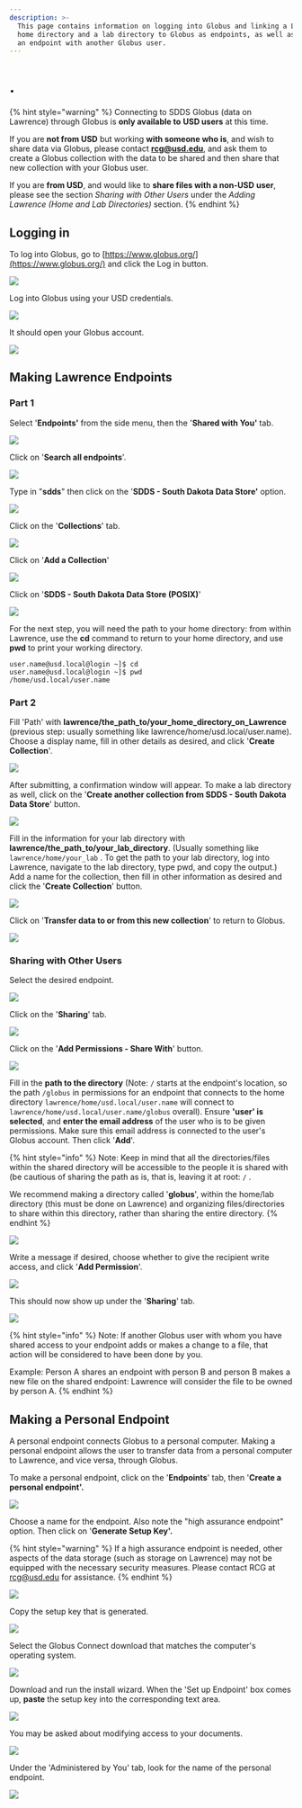 ```yaml
---
description: >-
  This page contains information on logging into Globus and linking a Lawrence
  home directory and a lab directory to Globus as endpoints, as well as sharing
  an endpoint with another Globus user.
---
```


# .

{% hint style="warning" %}
Connecting to SDDS Globus \(data on Lawrence\) through Globus is **only available to** **USD users** at this time.

If you are **not from USD** but working **with someone who is**, and wish to share data via Globus, please contact **rcg@usd.edu**, and ask them to create a Globus collection with the data to be shared and then share that new collection with your Globus user.

If you are **from USD**, and would like to **share files with a non-USD** **user**, please see the section _Sharing with Other Users_ under the _Adding Lawrence \(Home and Lab Directories\)_ section.
{% endhint %}

## Logging in

To log into Globus, go to [https://www.globus.org/](https://www.globus.org/) and click the Log in button.

![](../.gitbook/assets/image%20%2860%29.png)

Log into Globus using your USD credentials.

![](../.gitbook/assets/image%20%288%29.png)

It should open your Globus account.

![](../.gitbook/assets/image%20%2838%29.png)

## Making Lawrence Endpoints

### Part 1

Select '**Endpoints'** from the side menu, then the '**Shared with You'** tab.

![](../.gitbook/assets/image%20%2857%29.png)

Click on '**Search all endpoints**'.

![](../.gitbook/assets/image%20%2851%29.png)

Type in "**sdds**" then click on the '**SDDS - South Dakota Data Store'** option.

![](../.gitbook/assets/image%20%2823%29.png)

Click on the '**Collections**' tab.

![](../.gitbook/assets/image%20%2876%29.png)

Click on '**Add a Collection**'

![](../.gitbook/assets/image%20%2863%29.png)

Click on '**SDDS - South Dakota Data Store \(POSIX\)**'

![](../.gitbook/assets/image%20%2875%29.png)

For the next step, you will need the path to your home directory: from within Lawrence, use the **cd** command to return to your home directory, and use **pwd** to print your working directory.

```text
user.name@usd.local@login ~]$ cd
user.name@usd.local@login ~]$ pwd
/home/usd.local/user.name
```

### Part 2

Fill 'Path' with **lawrence/the\_path\_to/your\_home\_directory\_on\_Lawrence** \(previous step: usually something like lawrence/home/usd.local/user.name\). Choose a display name, fill in other details as desired, and click '**Create Collection**'.  

![](../.gitbook/assets/image%20%2874%29.png)

After submitting, a confirmation window will appear.  To make a lab directory as well, click on the '**Create another collection from SDDS - South Dakota Data Store**' button.

![](../.gitbook/assets/image%20%2845%29.png)

Fill in the information for your lab directory with **lawrence/the\_path\_to/your\_lab\_directory**.  \(Usually something like `lawrence/home/your_lab` . To get the path to your lab directory, log into Lawrence, navigate to the lab directory, type pwd, and copy the output.\)  Add a name for the collection, then fill in other information as desired and click the '**Create Collection**' button.

![](../.gitbook/assets/image%20%2827%29.png)

Click on '**Transfer data to or from this new collection**' to return to Globus.

![](../.gitbook/assets/image%20%281%29.png)

### Sharing with Other Users

Select the desired endpoint.

![](../.gitbook/assets/image%20%2856%29.png)

Click on the '**Sharing**' tab.

![](../.gitbook/assets/image%20%2826%29.png)

Click on the '**Add Permissions - Share With**' button.

![](../.gitbook/assets/image%20%2821%29.png)

Fill in the **path to the directory** \(Note: `/` starts at the endpoint's location, so the path `/globus` in permissions for an endpoint that connects to the home directory `lawrence/home/usd.local/user.name` will connect to `lawrence/home/usd.local/user.name/globus` overall\).  Ensure **'user' is selected**, and **enter the email address** of the user who is to be given permissions.  Make sure this email address is connected to the user's Globus account.  Then click '**Add**'.

{% hint style="info" %}
Note: Keep in mind that all the directories/files within the shared directory will be accessible to the people it is shared with \(be cautious of sharing the path as is, that is, leaving it at root: `/` .  

We recommend making a directory called '**globus**', within the home/lab directory \(this must be done on Lawrence\) and organizing files/directories to share within this directory, rather than sharing the entire directory.
{% endhint %}

![](../.gitbook/assets/image%20%2833%29.png)

Write a message if desired, choose whether to give the recipient write access, and click '**Add Permission**'.

![](../.gitbook/assets/image%20%2818%29.png)

This should now show up under the '**Sharing**' tab.

![](../.gitbook/assets/image%20%2832%29.png)

{% hint style="info" %}
Note: If another Globus user with whom you have shared access to your endpoint adds or makes a change to a file, that action will be considered to have been done by you.  

Example: Person A shares an endpoint with person B and person B makes a new file on the shared endpoint: Lawrence will consider the file to be owned by person A.
{% endhint %}

## Making a Personal Endpoint

A personal endpoint connects Globus to a personal computer.  Making a personal endpoint allows the user to transfer data from a personal computer to Lawrence, and vice versa, through Globus.

To make a personal endpoint, click on the '**Endpoints**' tab, then '**Create a personal endpoint'.**

![](../.gitbook/assets/image%20%284%29.png)

Choose a name for the endpoint.  Also note the "high assurance endpoint" option. Then click on '**Generate Setup Key'.**

{% hint style="warning" %}
If a high assurance endpoint is needed, other aspects of the data storage \(such as storage on Lawrence\) may not be equipped with the necessary security measures.  Please contact RCG at rcg@usd.edu for assistance.
{% endhint %}

![](../.gitbook/assets/image%20%2816%29.png)

Copy the setup key that is generated.

![](../.gitbook/assets/image%20%2870%29.png)

Select the Globus Connect download that matches the computer's operating system.

![](../.gitbook/assets/image%20%282%29.png)

Download and run the install wizard. When the 'Set up Endpoint' box comes up, **paste** the setup key into the corresponding text area.

![](../.gitbook/assets/image%20%2849%29.png)

You may be asked about modifying access to your documents.

![](../.gitbook/assets/image%20%2837%29.png)

Under the 'Administered by You' tab, look for the name of the personal endpoint.

![](../.gitbook/assets/image%20%2854%29.png)



